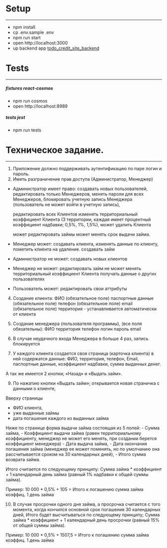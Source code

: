 # Setup
---
- npm install
- cp .env.sample .env
- npm run start
- open http://localhost:3000
- up backend app [todo_credit_site_backend](https://github.com/niten2/todo_credit_site_backend)

# Tests
---
##### fixtures react-cosmos
  - npm run cosmos
  - open http://localhost:8989

##### tests jest
  - npm run tests

# Техническое задание.
---

1. Приложение должно поддерживать аутентификацию по паре логин и пароль.
2. Иметь разграничение прав доступа (Администратор, Менеджер)

- Администратор имеет право:
  создавать новых пользователей,
  редактировать только Менеджеров,
  менять пароли для всех Менеджеров,
  блокировать учетную запись Менеджера (пользователь не может войти в учетную запись),

  редактировать всех Клиентов
  изменять территориальный коэффициент Клиента
  (3 территории, каждая имеет процентный коэффициент надбавки; 0,5%, 1%, 1,5%),
  может удалить Клиента

  может редактировать займы
  может менять срок выдачи займа.

- Менеджер может:
  создавать клиента,
  изменять данные по клиенту,
  пометить клиента на удаление.
  создавать займ

- Администратор не может:
  создавать новых клиентов

- Менеджер не может:
  редактировать займ
  не может менять территориальный коэффициент Клиента
  получать данные о других пользователях

- Пользователь может:
  редактировать свои аттрибуты

4. Создание клиента:
  ФИO (обязательное поле)
  паспортные данные (обязательное поле)
  телефон (обязательное поле)
  email (обязательное поле)
  территория - устанавливается автоматически от клиента

5. Создание менеджера (пользователя программы), (все поля обязательны):
  ФИО
  территория
  телефон
  логин
  пароль
  email

7. В случае неудачного входа Менеджера в больше 4 раз, запись блокируется

8. У каждого клиента создается своя страница (карточка клиента) в ней содержатся данные:
  ФИО,
  территория,
  телефон,
  Email,
  паспортные данные,
  коэффициент надбавки,
  сумма выданных денег.

  А так же имеется 2 кнопки; «Назад» и «Выдать займ».

9. По нажатию кнопки «Выдать займ»;
  открывается новая страничка с данными о клиенте,

  Вверху страницы
  - ФИО клиента,
  - уже выданные займы
  - дата погашения каждого из выданных займа

  Ниже по странице форма выдачи займа состоящая из 5 полей:
    - Сумма займа,
    - Коэффициент выдачи займа
      (равен территориальному коэффициенту, менеджер не может его менять,
      при создании берется коэффициент менеджера)
    - Дата выдача займа,
    - Дата окончания погашения займа
      (менеджер ее может поменять, но по умолчанию она рассчитывается сроком на 30 календарных дней),
    - Итого сумма возврата займа.

  Итого считается по следующему принципу: Сумма займа * коэффициент + 1 календарный день займа
  (равный 1% надбавки к общей суммы займа).

  Пример: 10 000      *   0,5%    +      105     = Итого к погашению
          сумма займа    коэффиц.    1 день займа

10. В случае просрочки одного дня займа,
  а просрочка считается с того момента, когда кончился основной срок погашения 30 календарных дней,
  Итого будет высчитываться по следующему принципу;
  Сумма займа * коэффициент + 1 календарный день просрочки (равный 15% от общей суммы займа).

  Пример: 10 000 * 0,5% + 1507,5 = Итого к погашению
          сумма займа    коэффиц.       1 день займа
